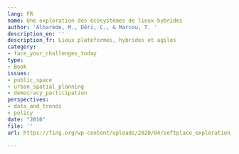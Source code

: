 ```yaml
---
lang: FR
name: Une exploration des écosystèmes de lieux hybrides
author: 'Albarède, M., Déri, C., & Marcou, T. '
description_en: ''
description_fr: Lieux plateformes, hybrides et agiles
category:
- face_your_challenges_today
type:
- Book
issues:
- public_space
- urban_spatial_planning
- democracy_participation
perspectives:
- data_and_trends
- policy
date: "2016"
file: ''
url: https://fing.org/wp-content/uploads/2020/04/softplace_exploration_ecosystemes_lieux_hybrides.pdf

---
```

